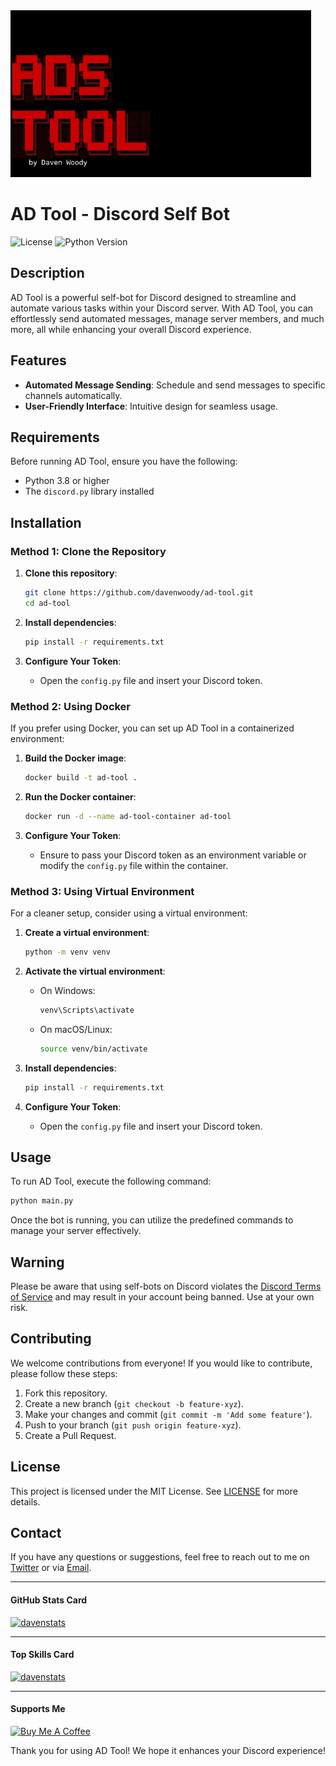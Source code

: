 <img src="https://raw.githubusercontent.com/davenwoody/ad-tool/refs/heads/main/screenshot/Screenshot_2025_0217_235823.jpg" alt="logo" width="auto" height="auto" />
<h1> AD Tool - Discord Self Bot </h1>

![License](https://img.shields.io/badge/license-MIT-blue.svg)
![Python Version](https://img.shields.io/badge/python-3.8%2B-blue.svg)

## Description

AD Tool is a powerful self-bot for Discord designed to streamline and automate various tasks within your Discord server. With AD Tool, you can effortlessly send automated messages, manage server members, and much more, all while enhancing your overall Discord experience.

## Features

- **Automated Message Sending**: Schedule and send messages to specific channels automatically.
- **User-Friendly Interface**: Intuitive design for seamless usage.

## Requirements

Before running AD Tool, ensure you have the following:

- Python 3.8 or higher
- The `discord.py` library installed

## Installation

### Method 1: Clone the Repository

1. **Clone this repository**:
   ```bash
   git clone https://github.com/davenwoody/ad-tool.git
   cd ad-tool
   ```

2. **Install dependencies**:
   ```bash
   pip install -r requirements.txt
   ```

3. **Configure Your Token**:
   - Open the `config.py` file and insert your Discord token.

### Method 2: Using Docker

If you prefer using Docker, you can set up AD Tool in a containerized environment:

1. **Build the Docker image**:
   ```bash
   docker build -t ad-tool .
   ```

2. **Run the Docker container**:
   ```bash
   docker run -d --name ad-tool-container ad-tool
   ```

3. **Configure Your Token**:
   - Ensure to pass your Discord token as an environment variable or modify the `config.py` file within the container.

### Method 3: Using Virtual Environment

For a cleaner setup, consider using a virtual environment:

1. **Create a virtual environment**:
   ```bash
   python -m venv venv
   ```

2. **Activate the virtual environment**:
   - On Windows:
     ```bash
     venv\Scripts\activate
     ```
   - On macOS/Linux:
     ```bash
     source venv/bin/activate
     ```

3. **Install dependencies**:
   ```bash
   pip install -r requirements.txt
   ```

4. **Configure Your Token**:
   - Open the `config.py` file and insert your Discord token.

## Usage

To run AD Tool, execute the following command:

```bash
python main.py
```

Once the bot is running, you can utilize the predefined commands to manage your server effectively.

## Warning

Please be aware that using self-bots on Discord violates the [Discord Terms of Service](https://discord.com/terms) and may result in your account being banned. Use at your own risk.

## Contributing

We welcome contributions from everyone! If you would like to contribute, please follow these steps:

1. Fork this repository.
2. Create a new branch (`git checkout -b feature-xyz`).
3. Make your changes and commit (`git commit -m 'Add some feature'`).
4. Push to your branch (`git push origin feature-xyz`).
5. Create a Pull Request.

## License

This project is licensed under the MIT License. See [LICENSE](LICENSE) for more details.

## Contact

If you have any questions or suggestions, feel free to reach out to me on [Twitter](https://twitter.com/username) or via [Email](mailto:email@example.com).

---
 #### GitHub Stats Card

<a href="https://github.com/davenwoody" target="blank">
  <img src="https://github-readme-stats.vercel.app/api?username=davenwoody&show_icons=true" width="320" alt="davenstats"/>
</a>

<hr/>

#### Top Skills Card
<a href="https://github.com/davenwoody" target="blank">
  <img src="https://github-readme-stats.vercel.app/api/top-langs/?username=davenwoody&layout=compact&hide=html" width="320" alt="davenstats"/>
</a>

<hr/>

#### Supports Me
<a href="https://sociabuzz.com/dvaxsenzu/tribe" target="_blank"><img src="https://cdn.buymeacoffee.com/buttons/default-orange.png" alt="Buy Me A Coffee" height="23" width="100" style="border-radius:2px" />
</a>



Thank you for using AD Tool! We hope it enhances your Discord experience!
